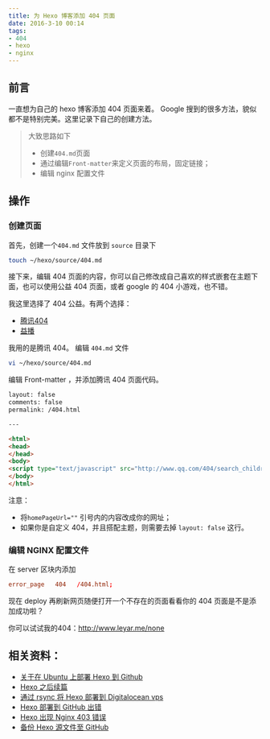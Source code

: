 ```yaml
---
title: 为 Hexo 博客添加 404 页面
date: 2016-3-10 00:14
tags:
- 404
- hexo
- nginx
---
```


## 前言

一直想为自己的 hexo 博客添加 404 页面来着。 Google 搜到的很多方法，貌似都不是特别完美。这里记录下自己的创建方法。

> 大致思路如下
> + 创建`404.md`页面
> + 通过编辑`Front-matter`来定义页面的布局，固定链接； 
> + 编辑 nginx 配置文件

<!--more-->

## 操作

### 创建页面

首先，创建一个`404.md` 文件放到 `source` 目录下

```bash
touch ~/hexo/source/404.md
```
接下来，编辑 404 页面的内容，你可以自己修改成自己喜欢的样式嵌套在主题下面，也可以使用公益 404 页面，或者 google 的 404 小游戏，也不错。

我这里选择了 404 公益。有两个选择：

+ [腾讯404](http://www.qq.com/404/)
+ [益播](http://yibo.iyiyun.com/Home/Index/web404)

我用的是腾讯 404。 编辑 `404.md` 文件

```bash
vi ~/hexo/source/404.md
```
编辑 Front-matter ，并添加腾讯 404 页面代码。

```html
layout: false 
comments: false
permalink: /404.html

---

<html>
<head>
</head>
<body>
<script type="text/javascript" src="http://www.qq.com/404/search_children.js" charset="utf-8" homePageUrl="http://leyar.me" homePageName="返回主页"></script>
</body>
</html>
```
注意：

+ 将`homePageUrl=""` 引号内的内容改成你的网址；
+ 如果你是自定义 404，并且搭配主题，则需要去掉 `layout: false` 这行。

### 编辑 NGINX 配置文件

在 server 区块内添加

```conf
error_page   404   /404.html;
```

现在 deploy 再刷新网页随便打开一个不存在的页面看看你的 404 页面是不是添加成功啦？

你可以试试我的404：<http://www.leyar.me/none>

## 相关资料：
+ [关于在 Ubuntu 上部署 Hexo 到 Github](http://www.leyar.me/create-a-blog-with-hexo-in-ubuntu/)
+ [Hexo 之后续篇](http://www.leyar.me/After-installing-Hexo/)
+ [通过 rsync 将 Hexo 部署到 Digitalocean vps](http://www.leyar.me/Digitalocean-vps-nginx-setup/)
+ [Hexo 部署到 GitHub 出错](http://www.leyar.me/hexo-deploy-to-git-error/)
+ [Hexo 出现 Nginx 403 错误](http://www.leyar.me/hexo-nginx-403-forbidden/)
+ [备份 Hexo 源文件至 GitHub](http://www.leyar.me/backup-your-blog-to-github/)



